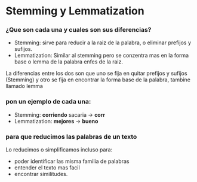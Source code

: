 # Stemming y Lemmatization

### **¿Que son cada una y cuales son sus diferencias?**
- Stemming: sirve para reducir a la raiz de la palabra, o eliminar prefijos y sufijos.
- Lemmatization: Similar al stemming pero se conzentra mas en la forma base o lemma de la palabra enfes de la raiz.

La diferencias entre los dos son que uno se fija en quitar prefijos y sufijos (Stemming) y otro se fija en encontrar la forma base de la palabra, tambine llamado lemma
### **pon un ejemplo de cada una:**
- Stemming: **corriendo** sacaria -> **corr**
- Lemmatization: **mejores** -> **bueno**

### **para que reducimos las palabras de un texto**
Lo reducimos o simplificamos incluso para:
- poder identificar las misma familia de palabras
- entender el texto mas facil
- encontrar similitudes.

